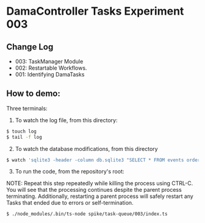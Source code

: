 # DamaController Tasks Experiment 003

## Change Log

-   003: TaskManager Module
-   002: Restartable Workflows.
-   001: Identifying DamaTasks

## How to demo:

Three terminals:

1. To watch the log file, from this directory:

```sh
$ touch log
$ tail -f log
```

2. To watch the database modifications, from this directory

```sh
$ watch 'sqlite3 -header -column db.sqlite3 "SELECT * FROM events order by task_id, event_id"'
```

3. To run the code, from the repository's root:

NOTE: Repeat this step repeatedly while killing the process using CTRL-C. You
will see that the processing continues despite the parent process terminating.
Additionally, restarting a parent process will safely restart any Tasks that
ended due to errors or self-termination.

```sh
$ ./node_modules/.bin/ts-node spike/task-queue/003/index.ts
```
